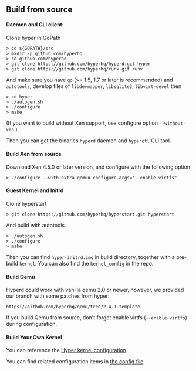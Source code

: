 ## Build from source

#### Daemon and CLI client:

Clone hyper in GoPath

    > cd ${GOPATH}/src
    > mkdir -p github.com/hyperhq
    > cd github.com/hyperhq
    > git clone https://github.com/hyperhq/hyperd.git hyper
    > git clone https://github.com/hyperhq/runv.git runv

And make sure you have `go` (>= 1.5, 1.7 or later is recommended) and `autotools`, develop files of
`libdevmapper`, `libsqlite3`, `libvirt-devel` then

    > cd hyper
    > ./autogen.sh
    > ./configure
    > make

(If you want to build without Xen support, use configure option `--without-xen`.)

Then you can get the binaries `hyperd` daemon and `hyperctl` CLI tool.

#### Build Xen from source

Download Xen 4.5.0 or later version, and configure with the following option

    > ./configure --with-extra-qemuu-configure-args="--enable-virtfs"

#### Guest Kernel and Initrd

Clone hyperstart

    > git clone https://github.com/hyperhq/hyperstart.git hyperstart

And build with autotools

    > ./autogen.sh
    > ./configure
    > make

Then you can find `hyper-initrd.img` in build directory, together with a pre-build `kernel`. You can also find the `kernel_config` in the repo.

#### Build Qemu

Hyperd could work with vanilla qemu 2.0 or newer, however, we provided our branch with some patches from hyper:

```
https://github.com/hyperhq/qemu/tree/2.4.1-template
```

If you build Qemu from source, don't forget enable virtfs (`--enable-virtfs`) during configuration.

#### Build Your Own Kernel

You can reference the [Hyper kernel configuration](https://github.com/hyperhq/hyperstart/blob/master/build/kernel_config).

You can find related configuration items in [the config file](../../reference/configuration.html).
